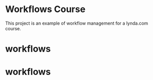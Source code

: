# Workflows Course

This project is an example of workflow management for a lynda.com course.
# workflows
# workflows
